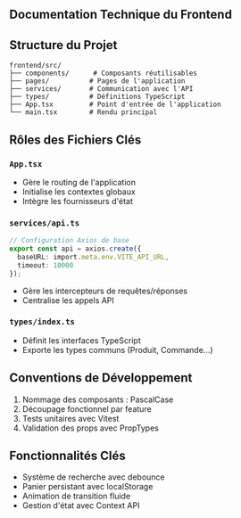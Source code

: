## Documentation Technique du Frontend

## Structure du Projet
```
frontend/src/
├── components/      # Composants réutilisables
├── pages/          # Pages de l'application
├── services/       # Communication avec l'API
├── types/          # Définitions TypeScript
├── App.tsx         # Point d'entrée de l'application
└── main.tsx        # Rendu principal
```

## Rôles des Fichiers Clés

### `App.tsx`
- Gère le routing de l'application
- Initialise les contextes globaux
- Intègre les fournisseurs d'état

### `services/api.ts`
```typescript
// Configuration Axios de base
export const api = axios.create({
  baseURL: import.meta.env.VITE_API_URL,
  timeout: 10000
});
```
- Gère les intercepteurs de requêtes/réponses
- Centralise les appels API

### `types/index.ts`
- Définit les interfaces TypeScript
- Exporte les types communs (Produit, Commande...)

## Conventions de Développement
1. Nommage des composants : PascalCase
2. Découpage fonctionnel par feature
3. Tests unitaires avec Vitest
4. Validation des props avec PropTypes

## Fonctionnalités Clés
- Système de recherche avec debounce
- Panier persistant avec localStorage
- Animation de transition fluide
- Gestion d'état avec Context API